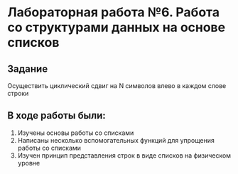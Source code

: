 # Лабораторная работа №6. Работа со структурами данных на основе списков
## Задание
Осуществить циклический сдвиг на N символов влево в каждом слове
строки
## В ходе работы были:
1. Изучены основы работы со списками
2. Написаны несколько вспомогательных функций для упрощения работы со списками
3. Изучен принцип представления строк в виде списков на физическом уровне
